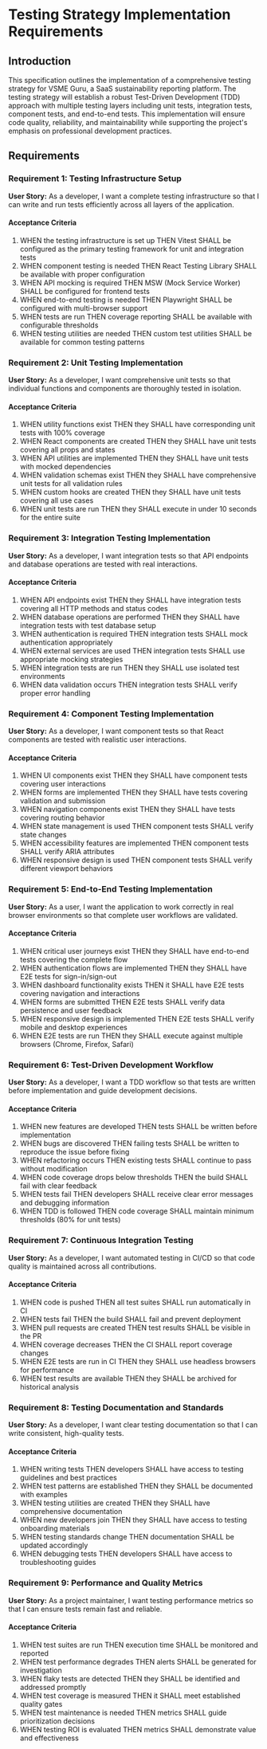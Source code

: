 # Testing Strategy Implementation Requirements

## Introduction

This specification outlines the implementation of a comprehensive testing strategy for VSME Guru, a SaaS sustainability reporting platform. The testing strategy will establish a robust Test-Driven Development (TDD) approach with multiple testing layers including unit tests, integration tests, component tests, and end-to-end tests. This implementation will ensure code quality, reliability, and maintainability while supporting the project's emphasis on professional development practices.

## Requirements

### Requirement 1: Testing Infrastructure Setup

**User Story:** As a developer, I want a complete testing infrastructure so that I can write and run tests efficiently across all layers of the application.

#### Acceptance Criteria

1. WHEN the testing infrastructure is set up THEN Vitest SHALL be configured as the primary testing framework for unit and integration tests
2. WHEN component testing is needed THEN React Testing Library SHALL be available with proper configuration
3. WHEN API mocking is required THEN MSW (Mock Service Worker) SHALL be configured for frontend tests
4. WHEN end-to-end testing is needed THEN Playwright SHALL be configured with multi-browser support
5. WHEN tests are run THEN coverage reporting SHALL be available with configurable thresholds
6. WHEN testing utilities are needed THEN custom test utilities SHALL be available for common testing patterns

### Requirement 2: Unit Testing Implementation

**User Story:** As a developer, I want comprehensive unit tests so that individual functions and components are thoroughly tested in isolation.

#### Acceptance Criteria

1. WHEN utility functions exist THEN they SHALL have corresponding unit tests with 100% coverage
2. WHEN React components are created THEN they SHALL have unit tests covering all props and states
3. WHEN API utilities are implemented THEN they SHALL have unit tests with mocked dependencies
4. WHEN validation schemas exist THEN they SHALL have comprehensive unit tests for all validation rules
5. WHEN custom hooks are created THEN they SHALL have unit tests covering all use cases
6. WHEN unit tests are run THEN they SHALL execute in under 10 seconds for the entire suite

### Requirement 3: Integration Testing Implementation

**User Story:** As a developer, I want integration tests so that API endpoints and database operations are tested with real interactions.

#### Acceptance Criteria

1. WHEN API endpoints exist THEN they SHALL have integration tests covering all HTTP methods and status codes
2. WHEN database operations are performed THEN they SHALL have integration tests with test database setup
3. WHEN authentication is required THEN integration tests SHALL mock authentication appropriately
4. WHEN external services are used THEN integration tests SHALL use appropriate mocking strategies
5. WHEN integration tests are run THEN they SHALL use isolated test environments
6. WHEN data validation occurs THEN integration tests SHALL verify proper error handling

### Requirement 4: Component Testing Implementation

**User Story:** As a developer, I want component tests so that React components are tested with realistic user interactions.

#### Acceptance Criteria

1. WHEN UI components exist THEN they SHALL have component tests covering user interactions
2. WHEN forms are implemented THEN they SHALL have tests covering validation and submission
3. WHEN navigation components exist THEN they SHALL have tests covering routing behavior
4. WHEN state management is used THEN component tests SHALL verify state changes
5. WHEN accessibility features are implemented THEN component tests SHALL verify ARIA attributes
6. WHEN responsive design is used THEN component tests SHALL verify different viewport behaviors

### Requirement 5: End-to-End Testing Implementation

**User Story:** As a user, I want the application to work correctly in real browser environments so that complete user workflows are validated.

#### Acceptance Criteria

1. WHEN critical user journeys exist THEN they SHALL have end-to-end tests covering the complete flow
2. WHEN authentication flows are implemented THEN they SHALL have E2E tests for sign-in/sign-out
3. WHEN dashboard functionality exists THEN it SHALL have E2E tests covering navigation and interactions
4. WHEN forms are submitted THEN E2E tests SHALL verify data persistence and user feedback
5. WHEN responsive design is implemented THEN E2E tests SHALL verify mobile and desktop experiences
6. WHEN E2E tests are run THEN they SHALL execute against multiple browsers (Chrome, Firefox, Safari)

### Requirement 6: Test-Driven Development Workflow

**User Story:** As a developer, I want a TDD workflow so that tests are written before implementation and guide development decisions.

#### Acceptance Criteria

1. WHEN new features are developed THEN tests SHALL be written before implementation
2. WHEN bugs are discovered THEN failing tests SHALL be written to reproduce the issue before fixing
3. WHEN refactoring occurs THEN existing tests SHALL continue to pass without modification
4. WHEN code coverage drops below thresholds THEN the build SHALL fail with clear feedback
5. WHEN tests fail THEN developers SHALL receive clear error messages and debugging information
6. WHEN TDD is followed THEN code coverage SHALL maintain minimum thresholds (80% for unit tests)

### Requirement 7: Continuous Integration Testing

**User Story:** As a developer, I want automated testing in CI/CD so that code quality is maintained across all contributions.

#### Acceptance Criteria

1. WHEN code is pushed THEN all test suites SHALL run automatically in CI
2. WHEN tests fail THEN the build SHALL fail and prevent deployment
3. WHEN pull requests are created THEN test results SHALL be visible in the PR
4. WHEN coverage decreases THEN the CI SHALL report coverage changes
5. WHEN E2E tests are run in CI THEN they SHALL use headless browsers for performance
6. WHEN test results are available THEN they SHALL be archived for historical analysis

### Requirement 8: Testing Documentation and Standards

**User Story:** As a developer, I want clear testing documentation so that I can write consistent, high-quality tests.

#### Acceptance Criteria

1. WHEN writing tests THEN developers SHALL have access to testing guidelines and best practices
2. WHEN test patterns are established THEN they SHALL be documented with examples
3. WHEN testing utilities are created THEN they SHALL have comprehensive documentation
4. WHEN new developers join THEN they SHALL have access to testing onboarding materials
5. WHEN testing standards change THEN documentation SHALL be updated accordingly
6. WHEN debugging tests THEN developers SHALL have access to troubleshooting guides

### Requirement 9: Performance and Quality Metrics

**User Story:** As a project maintainer, I want testing performance metrics so that I can ensure tests remain fast and reliable.

#### Acceptance Criteria

1. WHEN test suites are run THEN execution time SHALL be monitored and reported
2. WHEN test performance degrades THEN alerts SHALL be generated for investigation
3. WHEN flaky tests are detected THEN they SHALL be identified and addressed promptly
4. WHEN test coverage is measured THEN it SHALL meet established quality gates
5. WHEN test maintenance is needed THEN metrics SHALL guide prioritization decisions
6. WHEN testing ROI is evaluated THEN metrics SHALL demonstrate value and effectiveness
